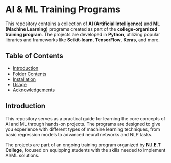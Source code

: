 # AI & ML Training Programs

This repository contains a collection of **AI (Artificial Intelligence)** and **ML (Machine Learning)** programs created as part of the **college-organized training program**. The projects are developed in **Python**, utilizing popular libraries and frameworks like **Scikit-learn**, **TensorFlow**, **Keras**, and more.

## Table of Contents

- [Introduction](#introduction)
- [Folder Contents](#folder-contents)
- [Installation](#installation)
- [Usage](#usage)
- [Acknowledgements](#Acknowledgements)


## Introduction

This repository serves as a practical guide for learning the core concepts of AI and ML through hands-on projects. The programs are designed to give you experience with different types of machine learning techniques, from basic regression models to advanced neural networks and NLP tasks. 

The projects are part of an ongoing training program organized by **N.I.E.T College**, focused on equipping students with the skills needed to implement AI/ML solutions.


